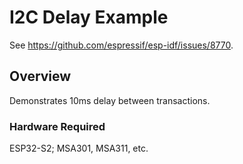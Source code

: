 # I2C Delay Example

See https://github.com/espressif/esp-idf/issues/8770.

## Overview

Demonstrates 10ms delay between transactions.

### Hardware Required

ESP32-S2; MSA301, MSA311, etc.
